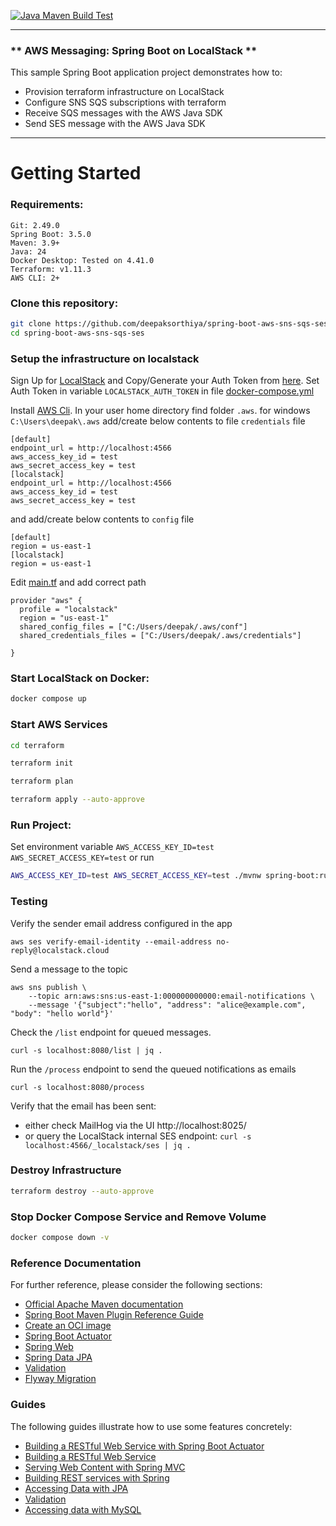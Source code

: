 [![Java Maven Build Test](https://github.com/deepaksorthiya/spring-boot-aws-sns-sqs-ses/actions/workflows/maven-build.yml/badge.svg)](https://github.com/deepaksorthiya/spring-boot-aws-sns-sqs-ses/actions/workflows/maven-build.yml)

---

### ** AWS Messaging: Spring Boot on LocalStack **

This sample Spring Boot application project demonstrates how to:

* Provision terraform infrastructure on LocalStack
* Configure SNS SQS subscriptions with terraform
* Receive SQS messages with the AWS Java SDK
* Send SES message with the AWS Java SDK

---

# Getting Started

### Requirements:

```
Git: 2.49.0
Spring Boot: 3.5.0
Maven: 3.9+
Java: 24
Docker Desktop: Tested on 4.41.0
Terraform: v1.11.3
AWS CLI: 2+
```

### Clone this repository:

```bash
git clone https://github.com/deepaksorthiya/spring-boot-aws-sns-sqs-ses.git
cd spring-boot-aws-sns-sqs-ses
```

### Setup the infrastructure on localstack

Sign Up for [LocalStack](https://app.localstack.cloud) and Copy/Generate your Auth Token
from  [here](https://app.localstack.cloud/settings/auth-tokens).
Set Auth Token in variable ```LOCALSTACK_AUTH_TOKEN``` in file [docker-compose.yml](docker-compose.yml)

Install [AWS Cli](https://docs.aws.amazon.com/cli/latest/userguide/getting-started-install.html).
In your user home directory find folder ```.aws```.
for windows ```C:\Users\deepak\.aws```
add/create below contents to file ```credentials``` file

```
[default]
endpoint_url = http://localhost:4566
aws_access_key_id = test
aws_secret_access_key = test
[localstack]
endpoint_url = http://localhost:4566
aws_access_key_id = test
aws_secret_access_key = test

```

and add/create below contents to ```config``` file

```
[default]
region = us-east-1
[localstack]
region = us-east-1

```

Edit [main.tf](terraform/main.tf) and add correct path

```
provider "aws" {
  profile = "localstack"
  region = "us-east-1"
  shared_config_files = ["C:/Users/deepak/.aws/conf"]
  shared_credentials_files = ["C:/Users/deepak/.aws/credentials"]

}
```

### Start LocalStack on Docker:

```bash
docker compose up
```

### Start AWS Services

```bash
cd terraform
```

```bash
terraform init
```

```bash
terraform plan
```

```bash
terraform apply --auto-approve
```

### Run Project:

Set environment variable
```AWS_ACCESS_KEY_ID=test```
```AWS_SECRET_ACCESS_KEY=test```
or run

```bash
AWS_ACCESS_KEY_ID=test AWS_SECRET_ACCESS_KEY=test ./mvnw spring-boot:run
```

### Testing

Verify the sender email address configured in the app

    aws ses verify-email-identity --email-address no-reply@localstack.cloud

Send a message to the topic

    aws sns publish \
        --topic arn:aws:sns:us-east-1:000000000000:email-notifications \
        --message '{"subject":"hello", "address": "alice@example.com", "body": "hello world"}'

Check the `/list` endpoint for queued messages.

    curl -s localhost:8080/list | jq .

Run the `/process` endpoint to send the queued notifications as emails

    curl -s localhost:8080/process

Verify that the email has been sent:

* either check MailHog via the UI http://localhost:8025/
* or query the LocalStack internal SES endpoint: `curl -s localhost:4566/_localstack/ses | jq .`

### Destroy Infrastructure

```bash
terraform destroy --auto-approve
```

### Stop Docker Compose Service and Remove Volume

```bash
docker compose down -v
```

### Reference Documentation

For further reference, please consider the following sections:

* [Official Apache Maven documentation](https://maven.apache.org/guides/index.html)
* [Spring Boot Maven Plugin Reference Guide](https://docs.spring.io/spring-boot/maven-plugin)
* [Create an OCI image](https://docs.spring.io/spring-boot/maven-plugin/build-image.html)
* [Spring Boot Actuator](https://docs.spring.io/spring-boot/reference/actuator/index.html)
* [Spring Web](https://docs.spring.io/spring-boot/reference/web/servlet.html)
* [Spring Data JPA](https://docs.spring.io/spring-boot/reference/data/sql.html#data.sql.jpa-and-spring-data)
* [Validation](https://docs.spring.io/spring-boot//io/validation.html)
* [Flyway Migration](https://docs.spring.io/spring-boot/how-to/data-initialization.html#howto.data-initialization.migration-tool.flyway)

### Guides

The following guides illustrate how to use some features concretely:

* [Building a RESTful Web Service with Spring Boot Actuator](https://spring.io/guides/gs/actuator-service/)
* [Building a RESTful Web Service](https://spring.io/guides/gs/rest-service/)
* [Serving Web Content with Spring MVC](https://spring.io/guides/gs/serving-web-content/)
* [Building REST services with Spring](https://spring.io/guides/tutorials/rest/)
* [Accessing Data with JPA](https://spring.io/guides/gs/accessing-data-jpa/)
* [Validation](https://spring.io/guides/gs/validating-form-input/)
* [Accessing data with MySQL](https://spring.io/guides/gs/accessing-data-mysql/)
